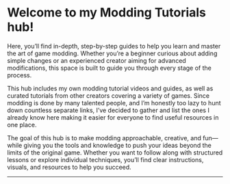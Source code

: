# Welcome to my Modding Tutorials hub!

Here, you’ll find in-depth, step-by-step guides to help you learn and master the art of game modding. Whether you’re a beginner curious about adding simple changes or an experienced creator aiming for advanced modifications, this space is built to guide you through every stage of the process.

This hub includes my own modding tutorial videos and guides, as well as curated tutorials from other creators covering a variety of games. Since modding is done by many talented people, and I’m honestly too lazy to hunt down countless separate links, I’ve decided to gather and list the ones I already know here making it easier for everyone to find useful resources in one place.

The goal of this hub is to make modding approachable, creative, and fun—while giving you the tools and knowledge to push your ideas beyond the limits of the original game. Whether you want to follow along with structured lessons or explore individual techniques, you’ll find clear instructions, visuals, and resources to help you succeed.

***
